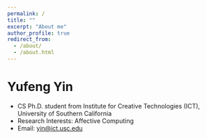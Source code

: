 ```yaml
---
permalink: /
title: ""
excerpt: "About me"
author_profile: true
redirect_from: 
  - /about/
  - /about.html
---
```


Yufeng Yin
=========
* CS Ph.D. student from Institute for Creative Technologies (ICT), University of Southern California
* Research Interests: Affective Computing
* Email: yin@ict.usc.edu
